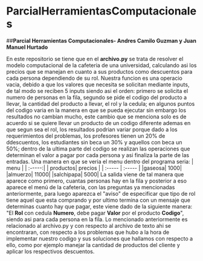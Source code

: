 # ParcialHerramientasComputacionales
##**Parcial Herramientas Computacionales- Andres Camilo Guzman y Juan Manuel Hurtado**

En este repositorio se tiene que en el **archivo.py** se trata de resolver el modelo computacional de la cafeteria de una universidad, calculando asi los precios que se manejan en cuanto a sus productos como descuentos para cada persona dependiendo de su rol.
Nuestra funcion es una operacio vacia, debido a que los valores que necesita se solicitan mediante inputs, de tal modo se reciben 5 inputs siendo asi el orden: primero se solicita el numero de personas en la fila, segundo se pide el codigo del producto a llevar, la cantidad del producto a llevar, el rol y la cedula; en algunos puntos del codigo varia en la manera en que se pueda ejecutar sin embargo los resultados no cambian mucho, este cambio que se menciona solo es de acuerdo si se quiere llevar un producto de un codigo diferente ademas en que segun sea el rol, los resultados podrian variar porque dado a los requerimientos del problemas, los profesores tienen un 20% de ddescuentos, los estudiantes sin beca un 30% y aquellos con beca un 50%; dentro de la ultima parte del codigo se realizan las operaciones que determinan el valor a pagar por cada persona y asi finaliza la parte de las entradas.
Una manera en que se veria el menu dentro del programa seria:
|  menu |
| :-----:|
| productos| precios |
|  :-----  | :-----  |
|gaseosa| 1000|
|almuerzo| 11000|
|salchipapa| 5000|
La salida viene de tal manera que aparece como primero, cuantas personas hay en la fila y posterior a eso aparece el menú de la cafeteria, con las preguntas ya mencionadas anteriormente, para luego aparezca el "aviso" de especificar que tipo de rol tiene aquel que esta comprando y por ultimo termina con un mensaje que determinas cuanto hay que pagar, este viene dado de la siguiente manera: "El **Rol** con cedula **Numero**, debe pagar **Valor** por el producto **Codigo**", siendo asi para cada persona en la fila.
Lo mencionado anteriormente es relacionado al archivo.py y con respecto al archivo de texto ahi se encontraran, con respecto a los problemas que hubo a la hora de implementar nuestro codigo y sus soluciones que hallamos con respecto a ello, como por ejemplo manejar la cantidad de productos del cliente y aplicar los respectivos descuentos.

